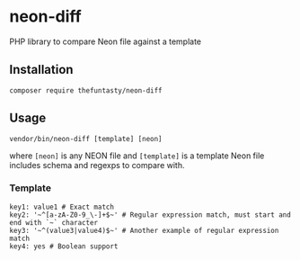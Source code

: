 # neon-diff
PHP library to compare Neon file against a template

## Installation

```
composer require thefuntasty/neon-diff
```

## Usage

```
vendor/bin/neon-diff [template] [neon]
```

where `[neon]` is any NEON file and `[template]` is a template Neon file includes schema and regexps to compare with.

### Template
```
key1: value1 # Exact match
key2: '~^[a-zA-Z0-9_\-]+$~' # Regular expression match, must start and end with `~` character 
key3: '~^(value3|value4)$~' # Another example of regular expression match
key4: yes # Boolean support 
```

